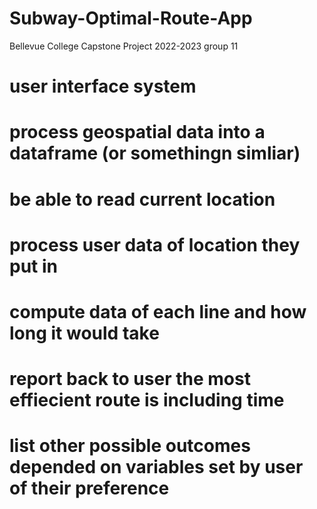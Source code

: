# Subway-Optimal-Route-App
Bellevue College Capstone Project 2022-2023 group 11

# user interface system
# process geospatial data into a dataframe (or somethingn simliar)
# be able to read current location 
# process user data of location they put in 
# compute data of each line and how long it would take 
# report back to user the most effiecient route is including time
# list other possible outcomes depended on variables set by user of their preference
